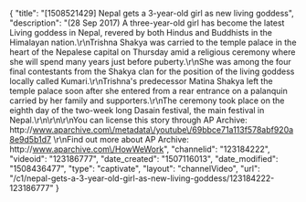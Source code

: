 {
    "title": "[1508521429] Nepal gets a 3-year-old girl as new living goddess",
    "description": "(28 Sep 2017) A three-year-old girl has become the latest Living goddess in Nepal, revered by both Hindus and Buddhists in the Himalayan nation.\r\nTrishna Shakya was carried to the temple palace in the heart of the Nepalese capital on Thursday amid a religious ceremony where she will spend many years just before puberty.\r\nShe was among the four final contestants from the Shakya clan for the position of the living goddess locally called Kumari.\r\nTrishna's predecessor Matina Shakya left the temple palace soon after she entered from a rear entrance on a palanquin carried by her family and supporters.\r\nThe ceremony took place on the eighth day of the two-week long Dasain festival, the main festival in Nepal.\r\n\r\n\r\nYou can license this story through AP Archive: http:\/\/www.aparchive.com\/metadata\/youtube\/69bbce71a113f578abf920a8e9d5b1d7 \r\nFind out more about AP Archive: http:\/\/www.aparchive.com\/HowWeWork",
    "channelid": "123184222",
    "videoid": "123186777",
    "date_created": "1507116013",
    "date_modified": "1508436477",
    "type": "captivate",
    "layout": "channelVideo",
    "url": "\/c1\/nepal-gets-a-3-year-old-girl-as-new-living-goddess\/123184222-123186777"
}